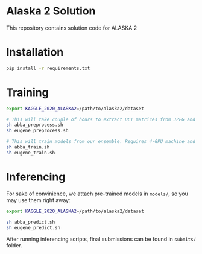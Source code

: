 # Alaska 2 Solution

This repository contains solution code for ALASKA 2

# Installation

```bash
pip install -r requirements.txt
```

# Training

```bash
export KAGGLE_2020_ALASKA2=/path/to/alaska2/dataset

# This will take couple of hours to extract DCT matrices from JPEG and save to disk
sh abba_preprocess.sh
sh eugene_preprocess.sh

# This will train models from our ensemble. Requires 4-GPU machine and plenty of time
sh abba_train.sh
sh eugene_train.sh
```

# Inferencing

For sake of convinience, we attach pre-trained models in `models/`, so you may use them right away:

```bash
export KAGGLE_2020_ALASKA2=/path/to/alaska2/dataset

sh abba_predict.sh
sh eugene_predict.sh
```

After running inferencing scripts, final submissions can be found in `submits/` folder. 

